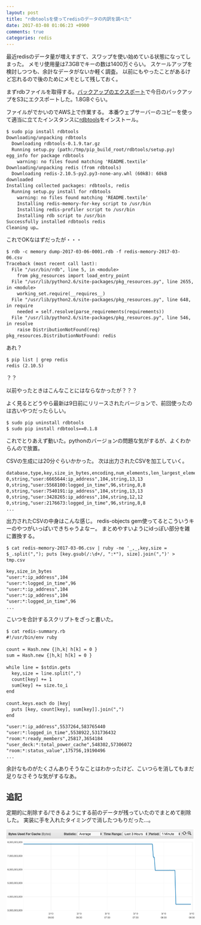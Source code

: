 ```yaml
---
layout: post
title: "rdbtoolsを使ってredisのデータの内訳を調べた"
date: 2017-03-08 01:06:23 +0900
comments: true
categories: redis 
---
```

最近redisのデータ量が増えすぎて、スワップを使い始めている状態になってしまった。
メモリ使用量は7.3GBでキーの数は1400万ぐらい。
スケールアップを検討しつつも、余計なデータがないか軽く調査。
以前にもやったことがあるけど忘れるので後のためにメモとして残しておく。

まずrdbファイルを取得する。[バックアップのエクスポート](http://docs.aws.amazon.com/ja_jp/AmazonElastiCache/latest/UserGuide/Snapshots.Exporting.html)で今日のバックアップをS3にエクスポートした。1.8GBぐらい。

ファイルがでかいのでAWS上で作業する。
本番ウェブサーバーのコピーを使って適当に立てたインスタンスに[rdbtools](https://github.com/sripathikrishnan/redis-rdb-tools)をインストール。

```
$ sudo pip install rdbtools
Downloading/unpacking rdbtools
  Downloading rdbtools-0.1.9.tar.gz
  Running setup.py (path:/tmp/pip_build_root/rdbtools/setup.py) egg_info for package rdbtools
    warning: no files found matching 'README.textile'
Downloading/unpacking redis (from rdbtools)
  Downloading redis-2.10.5-py2.py3-none-any.whl (60kB): 60kB downloaded
Installing collected packages: rdbtools, redis
  Running setup.py install for rdbtools
    warning: no files found matching 'README.textile'
    Installing redis-memory-for-key script to /usr/bin
    Installing redis-profiler script to /usr/bin
    Installing rdb script to /usr/bin
Successfully installed rdbtools redis
Cleaning up…
```

これでOKなはずだったが・・・

```
$ rdb -c memory dump-2017-03-06-0001.rdb -f redis-memory-2017-03-06.csv
Traceback (most recent call last):
  File "/usr/bin/rdb", line 5, in <module>
    from pkg_resources import load_entry_point
  File "/usr/lib/python2.6/site-packages/pkg_resources.py", line 2655, in <module>
    working_set.require(__requires__)
  File "/usr/lib/python2.6/site-packages/pkg_resources.py", line 648, in require
    needed = self.resolve(parse_requirements(requirements))
  File "/usr/lib/python2.6/site-packages/pkg_resources.py", line 546, in resolve
    raise DistributionNotFound(req)
pkg_resources.DistributionNotFound: redis
```

あれ？

```
$ pip list | grep redis
redis (2.10.5)
```

？？

以前やったときはこんなことにはならなかったが？？？

よく見るとどうやら最新は9日前にリリースされたバージョンで、前回使ったのは古いやつだったらしい。

```
$ sudo pip uninstall rdbtools
$ sudo pip install rdbtools==0.1.8
```

これでとりあえず動いた。pythonのバージョンの問題な気がするが、よくわからんので放置。

CSVの生成には20分ぐらいかかった。
次は出力されたCSVを加工していく。

```
database,type,key,size_in_bytes,encoding,num_elements,len_largest_element
0,string,"user:6665644:ip_address",104,string,13,13
0,string,"user:5568100:logged_in_time",96,string,8,8
0,string,"user:7540191:ip_address",104,string,13,13
0,string,"user:3428265:ip_address",104,string,12,12
0,string,"user:2176673:logged_in_time",96,string,8,8
...
```

出力されたCSVの中身はこんな感じ。
redis-objects gem使ってるとこういうキーのやつがいっぱいできちゃうよなー。
まとめやすいようにidっぽい部分を雑に置換する。

```
$ cat redis-memory-2017-03-06.csv | ruby -ne '_,_,key,size = $_.split(","); puts [key.gsub(/:\d+/, ":*"), size].join(",")' > tmp.csv
```

```
key,size_in_bytes
"user:*:ip_address",104
"user:*:logged_in_time",96
"user:*:ip_address",104
"user:*:ip_address",104
"user:*:logged_in_time",96
...
```

こいつを合計するスクリプトをざっと書いた。

```
$ cat redis-summary.rb
#!/usr/bin/env ruby

count = Hash.new {|h,k| h[k] = 0 }
sum = Hash.new {|h,k| h[k] = 0 }

while line = $stdin.gets
  key,size = line.split(",")
  count[key] += 1
  sum[key] += size.to_i
end

count.keys.each do |key|
  puts [key, count[key], sum[key]].join(",")
end
```

```
"user:*:ip_address",5537264,583765440
"user:*:logged_in_time",5538922,531736432
"room:*:ready_members",25817,3654184
"user_deck:*:total_power_cache",548302,57306072
"room:*:status_value",175756,19190496
...
```

余計なものがたくさんありそうなことはわかったけど、こいつらを消してもまだ足りなさそうな気がするなあ。

## 追記
定期的に削除する/できるようにする前のデータが残っていたのでまとめて削除した。
実装に手を入れたタイミングで消したつもりだった…。

![graph](/images/screenshot-2017-03-10.png)
